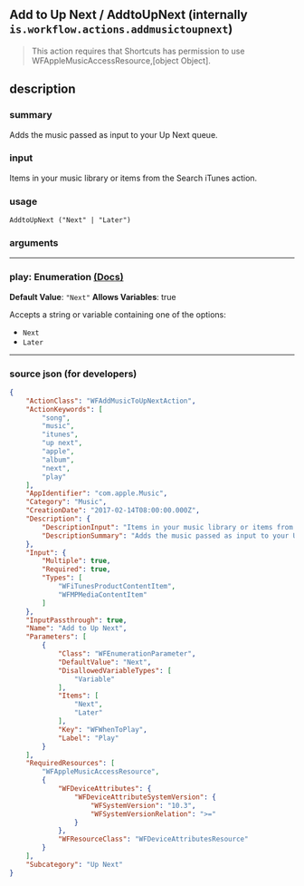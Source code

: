 
## Add to Up Next / AddtoUpNext (internally `is.workflow.actions.addmusictoupnext`)

> This action requires that Shortcuts has permission to use WFAppleMusicAccessResource,[object Object].


## description

### summary

Adds the music passed as input to your Up Next queue.


### input

Items in your music library or items from the Search iTunes action.


### usage
```
AddtoUpNext ("Next" | "Later")
```

### arguments

---

### play: Enumeration [(Docs)](https://pfgithub.github.io/shortcutslang/gettingstarted#enum-select-field)
**Default Value**: `"Next"`
**Allows Variables**: true



Accepts a string 
or variable
containing one of the options:

- `Next`
- `Later`

---

### source json (for developers)

```json
{
	"ActionClass": "WFAddMusicToUpNextAction",
	"ActionKeywords": [
		"song",
		"music",
		"itunes",
		"up next",
		"apple",
		"album",
		"next",
		"play"
	],
	"AppIdentifier": "com.apple.Music",
	"Category": "Music",
	"CreationDate": "2017-02-14T08:00:00.000Z",
	"Description": {
		"DescriptionInput": "Items in your music library or items from the Search iTunes action.",
		"DescriptionSummary": "Adds the music passed as input to your Up Next queue."
	},
	"Input": {
		"Multiple": true,
		"Required": true,
		"Types": [
			"WFiTunesProductContentItem",
			"WFMPMediaContentItem"
		]
	},
	"InputPassthrough": true,
	"Name": "Add to Up Next",
	"Parameters": [
		{
			"Class": "WFEnumerationParameter",
			"DefaultValue": "Next",
			"DisallowedVariableTypes": [
				"Variable"
			],
			"Items": [
				"Next",
				"Later"
			],
			"Key": "WFWhenToPlay",
			"Label": "Play"
		}
	],
	"RequiredResources": [
		"WFAppleMusicAccessResource",
		{
			"WFDeviceAttributes": {
				"WFDeviceAttributeSystemVersion": {
					"WFSystemVersion": "10.3",
					"WFSystemVersionRelation": ">="
				}
			},
			"WFResourceClass": "WFDeviceAttributesResource"
		}
	],
	"Subcategory": "Up Next"
}
```
